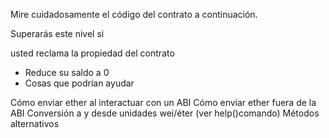 Mire cuidadosamente el código del contrato a continuación.

Superarás este nivel si

usted reclama la propiedad del contrato
*   Reduce su saldo a 0
*   Cosas que podrían ayudar

Cómo enviar ether al interactuar con un ABI
Cómo enviar ether fuera de la ABI
Conversión a y desde unidades wei/éter (ver help()comando)
Métodos alternativos